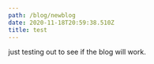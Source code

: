```yaml
---
path: /blog/newblog
date: 2020-11-18T20:59:38.510Z
title: test
---
```

just testing out to see if the blog will work.
